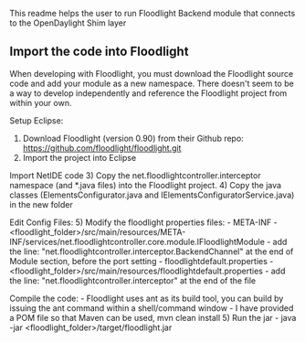 This readme helps the user to run Floodlight Backend module that connects to the OpenDaylight Shim layer

Import the code into Floodlight
-------------------------------------------------------------------------

When developing with Floodlight, you must download the Floodlight source code and add your module as a new namespace.
There doesn't seem to be a way to develop independently and reference the Floodlight project from within your own.

Setup Eclipse:
1) Download Floodlight (version 0.90) from their Github repo: https://github.com/floodlight/floodlight.git
2) Import the project into Eclipse

Import NetIDE code
3) Copy the net.floodlightcontroller.interceptor namespace (and *.java files) into the Floodlight project. 
4) Copy the java classes (ElementsConfigurator.java and IElementsConfiguratorService.java) in the new folder

Edit Config Files:
5) Modify the floodlight properties files:
	- META-INF
		- <floodlight_folder>/src/main/resources/META-INF/services/net.floodlightcontroller.core.module.IFloodlightModule
		- add the line: "net.floodlightcontroller.interceptor.BackendChannel" at the end of Module section, before the port setting
	- floodlightdefault.properties
		- <floodlight_folder>/src/main/resources/floodlightdefault.properties
		- add the line: "net.floodlightcontroller.interceptor" at the end of the file

Compile the code:
	- Floodlight uses ant as its build tool, you can build by issuing the ant command within a shell/command window
	- I have provided a POM file so that Maven can be used, mvn clean install
5) Run the jar
	- java -jar <floodlight_folder>/target/floodlight.jar

